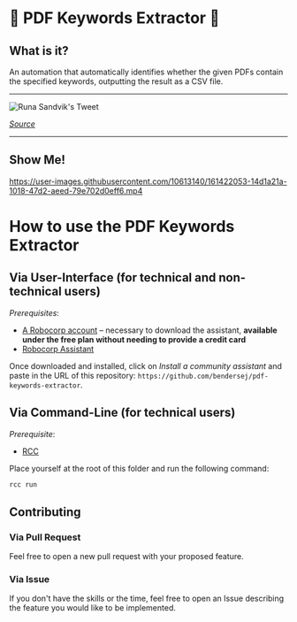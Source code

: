 # 🤖 PDF Keywords Extractor 🤖

## What is it?

An automation that automatically identifies whether the given PDFs contain the specified keywords, outputting the result as a CSV file.

---

![Runa Sandvik's Tweet](https://cdn.simplepdf.eu/pdf-keywords-extractor/runa_sandvik_tweet.png)

_[Source](https://twitter.com/runasand/status/1510246476315865095?s=28&t=OuZRixtNy4qzC6T2xdFr0Q)_

---

## Show Me!

https://user-images.githubusercontent.com/10613140/161422053-14d1a21a-1018-47d2-aeed-79e702d0eff6.mp4

# How to use the PDF Keywords Extractor

## Via User-Interface (for technical and non-technical users)

_Prerequisites_:

- [A Robocorp account](https://robocorp.com) – necessary to download the assistant, **available under the free plan without needing to provide a credit card**
- [Robocorp Assistant](https://robocorp.com/docs/control-room/configuring-assistants/installation)

Once downloaded and installed, click on _Install a community assistant_ and paste in the URL of this repository: `https://github.com/bendersej/pdf-keywords-extractor`.

## Via Command-Line (for technical users)

_Prerequisite_:

- [RCC](https://github.com/robocorp/rcc)

Place yourself at the root of this folder and run the following command:

```bash
rcc run
```

## Contributing

### Via Pull Request

Feel free to open a new pull request with your proposed feature.

### Via Issue

If you don't have the skills or the time, feel free to open an Issue describing the feature you would like to be implemented.
